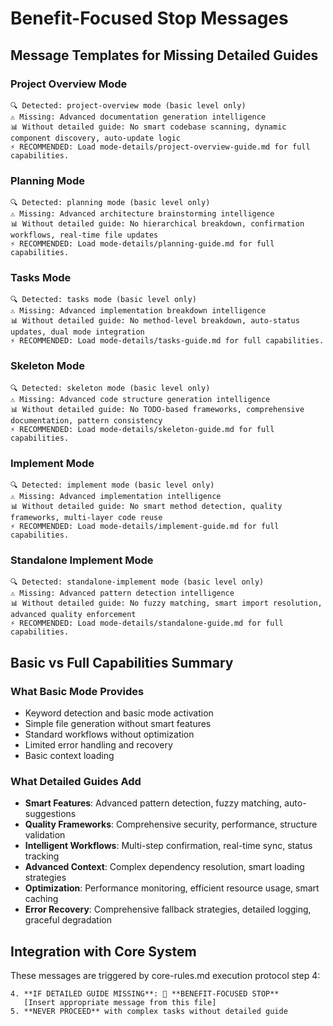 # Benefit-Focused Stop Messages

## Message Templates for Missing Detailed Guides

### Project Overview Mode
```
🔍 Detected: project-overview mode (basic level only)
⚠️ Missing: Advanced documentation generation intelligence
📊 Without detailed guide: No smart codebase scanning, dynamic component discovery, auto-update logic
⚡ RECOMMENDED: Load mode-details/project-overview-guide.md for full capabilities.
```

### Planning Mode
```
🔍 Detected: planning mode (basic level only)
⚠️ Missing: Advanced architecture brainstorming intelligence  
📊 Without detailed guide: No hierarchical breakdown, confirmation workflows, real-time file updates
⚡ RECOMMENDED: Load mode-details/planning-guide.md for full capabilities.
```

### Tasks Mode
```
🔍 Detected: tasks mode (basic level only)
⚠️ Missing: Advanced implementation breakdown intelligence
📊 Without detailed guide: No method-level breakdown, auto-status updates, dual mode integration
⚡ RECOMMENDED: Load mode-details/tasks-guide.md for full capabilities.
```

### Skeleton Mode
```
🔍 Detected: skeleton mode (basic level only)
⚠️ Missing: Advanced code structure generation intelligence
📊 Without detailed guide: No TODO-based frameworks, comprehensive documentation, pattern consistency
⚡ RECOMMENDED: Load mode-details/skeleton-guide.md for full capabilities.
```

### Implement Mode
```
🔍 Detected: implement mode (basic level only)
⚠️ Missing: Advanced implementation intelligence
📊 Without detailed guide: No smart method detection, quality frameworks, multi-layer code reuse
⚡ RECOMMENDED: Load mode-details/implement-guide.md for full capabilities.
```

### Standalone Implement Mode
```
🔍 Detected: standalone-implement mode (basic level only)
⚠️ Missing: Advanced pattern detection intelligence
📊 Without detailed guide: No fuzzy matching, smart import resolution, advanced quality enforcement
⚡ RECOMMENDED: Load mode-details/standalone-guide.md for full capabilities.
```

## Basic vs Full Capabilities Summary

### What Basic Mode Provides
- Keyword detection and basic mode activation
- Simple file generation without smart features
- Standard workflows without optimization  
- Limited error handling and recovery
- Basic context loading

### What Detailed Guides Add
- **Smart Features**: Advanced pattern detection, fuzzy matching, auto-suggestions
- **Quality Frameworks**: Comprehensive security, performance, structure validation
- **Intelligent Workflows**: Multi-step confirmation, real-time sync, status tracking
- **Advanced Context**: Complex dependency resolution, smart loading strategies
- **Optimization**: Performance monitoring, efficient resource usage, smart caching
- **Error Recovery**: Comprehensive fallback strategies, detailed logging, graceful degradation

## Integration with Core System
These messages are triggered by core-rules.md execution protocol step 4:
```
4. **IF DETAILED GUIDE MISSING**: 🛑 **BENEFIT-FOCUSED STOP**
   [Insert appropriate message from this file]
5. **NEVER PROCEED** with complex tasks without detailed guide
```
